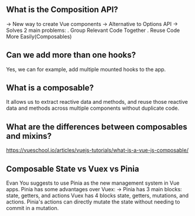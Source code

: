 ## What is the Composition API?

-> New way to create Vue components
-> Alternative to Options API
-> Solves 2 main problems:
. Group Relevant Code Together
. Reuse Code More Easily(Composables)

## Can we add more than one hooks?

Yes, we can for example, add multiple mounted hooks to the app.

## What is a composable?

It allows us to extract reactive data and methods, and reuse those reactive data and methods
across multiple components without duplicate code.

## What are the differences between composables and mixins?

https://vueschool.io/articles/vuejs-tutorials/what-is-a-vue-js-composable/

## Composable State vs Vuex vs Pinia

Evan You suggests to use Pinia as the new management system in Vue apps.
Pinia has some advantages over Vuex:
-> Pinia has 3 main blocks: state, getters, and actions
Vuex has 4 blocks state, getters, mutations, and actions.
Pinia's actions can directly mutate the state without needing to commit in a mutation.
